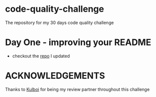 # code-quality-challenge
The repository for my 30 days code quality challenge 
# Day One - improving your README
- checkout the [repo](https://github.com/samie820/IMDB-clone) I updated




# ACKNOWLEDGEMENTS

Thanks to [Kulboi](https://github.com/Kulboi) for being my review partner throughout this challenge
